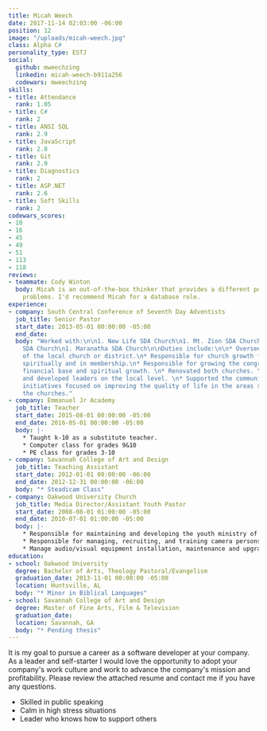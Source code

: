 ```yaml
---
title: Micah Weech
date: 2017-11-14 02:03:00 -06:00
position: 12
image: "/uploads/micah-weech.jpg"
class: Alpha C#
personality_type: ESTJ
social:
  github: mweechzing
  linkedin: micah-weech-b911a256
  codewars: mweechzing
skills:
- title: Attendance
  rank: 1.05
- title: C#
  rank: 2
- title: ANSI SQL
  rank: 2.9
- title: JavaScript
  rank: 2.8
- title: Git
  rank: 2.9
- title: Diagnostics
  rank: 2
- title: ASP.NET
  rank: 2.6
- title: Soft Skills
  rank: 2
codewars_scores:
- 10
- 16
- 45
- 49
- 51
- 113
- 118
reviews:
- teammate: Cody Winton
  body: Micah is an out-of-the-box thinker that provides a different perspective to
    problems. I'd recommend Micah for a database role.
experience:
- company: South Central Conference of Seventh Day Adventists
  job_title: Senior Pastor
  start_date: 2013-05-01 00:00:00 -05:00
  end_date: 
  body: "Worked with:\n\n1. New Life SDA Church\n1. Mt. Zion SDA Church\n1. New Hope
    SDA Church\n1. Maranatha SDA Church\n\nDuties include:\n\n* Oversee the affairs
    of the local church or district.\n* Responsible for church growth financially,
    spiritually and in membership.\n* Responsible for growing the congregation membership,
    financial base and spiritual growth. \n* Renovated both churches. \n* Trained
    and developed leaders on the local level. \n* Supported the community thru various
    initiatives focused on improving the quality of life in the areas surrounding
    the churches."
- company: Emmanuel Jr Academy
  job_title: Teacher
  start_date: 2015-08-01 00:00:00 -05:00
  end_date: 2016-05-01 00:00:00 -05:00
  body: |-
    * Taught k-10 as a substitute teacher.
    * Computer class for grades 9&10
    * PE class for grades 3-10
- company: Savannah College of Art and Design
  job_title: Teaching Assistant
  start_date: 2012-01-01 00:00:00 -06:00
  end_date: 2012-12-31 00:00:00 -06:00
  body: "* Steadicam Class"
- company: Oakwood University Church
  job_title: Media Director/Assistant Youth Pastor
  start_date: 2008-08-01 01:00:00 -05:00
  end_date: 2010-07-01 01:00:00 -05:00
  body: |-
    * Responsible for maintaining and developing the youth ministry of the church, as well as other Pastoral duties.
    * Responsible for managing, recruiting, and training camera persons and sound engineers for the media team that produces and broadcasts every worship service.
    * Manage audio/visual equipment installation, maintenance and upgrades.
education:
- school: Oakwood University
  degree: Bachelor of Arts, Theology Pastoral/Evangelism
  graduation_date: 2013-11-01 00:00:00 -05:00
  location: Huntsville, AL
  body: "* Minor in Biblical Languages"
- school: Savannah College of Art and Design
  degree: Master of Fine Arts, Film & Television
  graduation_date: 
  location: Savannah, GA
  body: "* Pending thesis"
---
```


It is my goal to pursue a career as a software developer at your company. As a leader and self-starter I would love the opportunity to adopt your company's work culture and work to advance the company's mission and profitability. Please review the attached resume and contact me if you have any questions.

* Skilled in public speaking
* Calm in high stress situations
* Leader who knows how to support others
